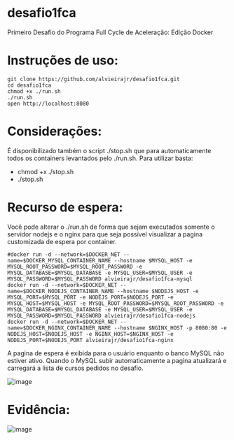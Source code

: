 # desafio1fca
Primeiro Desafio do Programa Full Cycle de Aceleração: Edição Docker
# Instruções de uso:
```abuild
git clone https://github.com/alvieirajr/desafio1fca.git
cd desafio1fca
chmod +x ./run.sh 
./run.sh
open http://localhost:8080
```
# Considerações:
É disponibilizado também o script ./stop.sh que para automaticamente todos os containers levantados pelo ./run.sh. Para utilizar basta:
* chmod +x ./stop.sh 
* ./stop.sh
# Recurso de espera:
Você pode alterar o ./run.sh de forma que sejam executados somente o servidor nodejs e o nginx para que seja possível visualizar a pagina customizada de espera por container. 

```abuild
#docker run -d --network=$DOCKER_NET --name=$DOCKER_MYSQL_CONTAINER_NAME --hostname $MYSQL_HOST -e MYSQL_ROOT_PASSWORD=$MYSQL_ROOT_PASSWORD -e MYSQL_DATABASE=$MYSQL_DATABASE -e MYSQL_USER=$MYSQL_USER -e MYSQL_PASSWORD=$MYSQL_PASSWORD alvieirajr/desafio1fca-mysql
docker run -d --network=$DOCKER_NET --name=$DOCKER_NODEJS_CONTAINER_NAME --hostname $NODEJS_HOST -e MYSQL_PORT=$MYSQL_PORT -e NODEJS_PORT=$NODEJS_PORT -e MYSQL_HOST=$MYSQL_HOST -e MYSQL_ROOT_PASSWORD=$MYSQL_ROOT_PASSWORD -e MYSQL_DATABASE=$MYSQL_DATABASE -e MYSQL_USER=$MYSQL_USER -e MYSQL_PASSWORD=$MYSQL_PASSWORD alvieirajr/desafio1fca-nodejs
docker run -d --network=$DOCKER_NET --name=$DOCKER_NGINX_CONTAINER_NAME --hostname $NGINX_HOST -p 8080:80 -e NODEJS_HOST=$NODEJS_HOST -e NGINX_HOST=$NGINX_HOST -e NODEJS_PORT=$NODEJS_PORT alvieirajr/desafio1fca-nginx
```
A pagina de espera é exibida para o usuário enquanto o banco MySQL não estiver ativo. Quando o MySQL subir automaticamente a pagina atualizará e carregará a lista de cursos pedidos no desafio.

![image](https://user-images.githubusercontent.com/5341637/116031983-36ee5a80-a635-11eb-812f-a59691f750e5.png)
# Evidência:

![image](https://user-images.githubusercontent.com/5341637/116032952-eaa41a00-a636-11eb-8a31-970dcb053aad.png)
